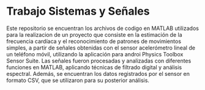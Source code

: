 # Trabajo Sistemas y Señales
Este repositorio se encuentran los archivos de codigo en MATLAB utilizados para la realizacion de un proyecto que consiste en la estimación de la frecuencia cardíaca y el reconocimiento de patrones de movimientos simples, a partir de señales obtenidas con el sensor acelerómetro lineal de un teléfono móvil, utilizando la aplicación para androi Physics Toolbox Sensor Suite. Las señales fueron procesadas y analizadas con diferentes funciones en MATLAB, aplicando técnicas de filtrado digital y análisis espectral. Además, se encuentran los datos registrados por el sensor en formato CSV, que se utilizaron para su posterior análisis.


